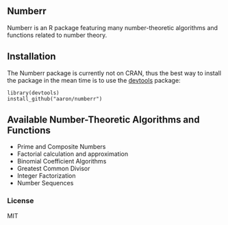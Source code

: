

## Numberr

Numberr is an R package featuring many number-theoretic algorithms and functions related to number theory. 

## Installation

The Numberr package is currently not on CRAN, thus the best way to install the package in the mean time is to 
use the [devtools](https://cran.r-project.org/web/packages/devtools/index.html) package:

~~~~
library(devtools)
install_github("aaron/numberr")
~~~~

## Available Number-Theoretic Algorithms and Functions

* Prime and Composite Numbers
* Factorial calculation and approximation
* Binomial Coefficient Algorithms
* Greatest Common Divisor
* Integer Factorization
* Number Sequences

### License

MIT